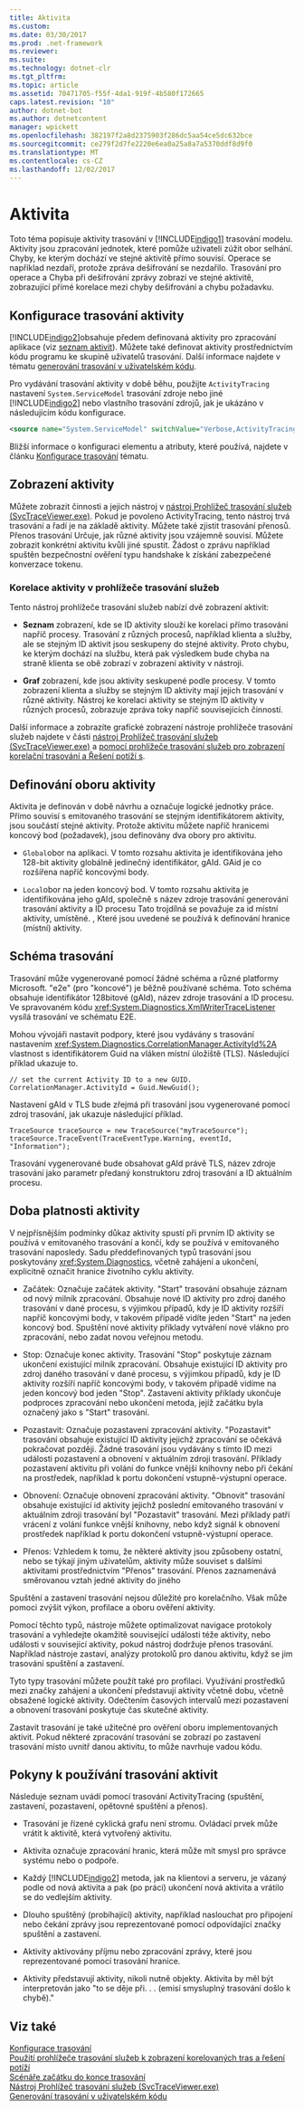```yaml
---
title: Aktivita
ms.custom: 
ms.date: 03/30/2017
ms.prod: .net-framework
ms.reviewer: 
ms.suite: 
ms.technology: dotnet-clr
ms.tgt_pltfrm: 
ms.topic: article
ms.assetid: 70471705-f55f-4da1-919f-4b580f172665
caps.latest.revision: "10"
author: dotnet-bot
ms.author: dotnetcontent
manager: wpickett
ms.openlocfilehash: 382197f2a8d2375903f286dc5aa54ce5dc632bce
ms.sourcegitcommit: ce279f2d7fe2220e6ea0a25a8a7a5370ddf8d9f0
ms.translationtype: MT
ms.contentlocale: cs-CZ
ms.lasthandoff: 12/02/2017
---
```

# <a name="activity"></a>Aktivita
Toto téma popisuje aktivity trasování v [!INCLUDE[indigo1](../../../../../includes/indigo1-md.md)] trasování modelu. Aktivity jsou zpracování jednotek, které pomůže uživateli zúžit obor selhání. Chyby, ke kterým dochází ve stejné aktivitě přímo souvisí. Operace se například nezdaří, protože zpráva dešifrování se nezdařilo. Trasování pro operace a Chyba při dešifrování zprávy zobrazí ve stejné aktivitě, zobrazující přímé korelace mezi chyby dešifrování a chybu požadavku.  
  
## <a name="configuring-activity-tracing"></a>Konfigurace trasování aktivity  
 [!INCLUDE[indigo2](../../../../../includes/indigo2-md.md)]obsahuje předem definovaná aktivity pro zpracování aplikace (viz [seznam aktivit](../../../../../docs/framework/wcf/diagnostics/tracing/activity-list.md)). Můžete také definovat aktivity prostřednictvím kódu programu ke skupině uživatelů trasování. Další informace najdete v tématu [generování trasování v uživatelském kódu](../../../../../docs/framework/wcf/diagnostics/tracing/emitting-user-code-traces.md).  
  
 Pro vydávání trasování aktivity v době běhu, použijte `ActivityTracing` nastavení `System.ServiceModel` trasování zdroje nebo jiné [!INCLUDE[indigo2](../../../../../includes/indigo2-md.md)] nebo vlastního trasování zdrojů, jak je ukázáno v následujícím kódu konfigurace.  
  
```xml  
<source name="System.ServiceModel" switchValue="Verbose,ActivityTracing">  
```  
  
 Bližší informace o konfiguraci elementu a atributy, které používá, najdete v článku [Konfigurace trasování](../../../../../docs/framework/wcf/diagnostics/tracing/configuring-tracing.md) tématu.  
  
## <a name="viewing-activities"></a>Zobrazení aktivity  
 Můžete zobrazit činnosti a jejich nástroj v [nástroj Prohlížeč trasování služeb (SvcTraceViewer.exe)](../../../../../docs/framework/wcf/service-trace-viewer-tool-svctraceviewer-exe.md). Pokud je povoleno ActivityTracing, tento nástroj trvá trasování a řadí je na základě aktivity. Můžete také zjistit trasování přenosů. Přenos trasování Určuje, jak různé aktivity jsou vzájemně souvisí. Můžete zobrazit konkrétní aktivitu kvůli jiné spustit. Žádost o zprávu například spuštěn bezpečnostní ověření typu handshake k získání zabezpečené konverzace tokenu.  
  
### <a name="correlating-activities-in-service-trace-viewer"></a>Korelace aktivity v prohlížeče trasování služeb  
 Tento nástroj prohlížeče trasování služeb nabízí dvě zobrazení aktivit:  
  
-   **Seznam** zobrazení, kde se ID aktivity slouží ke korelaci přímo trasování napříč procesy. Trasování z různých procesů, například klienta a služby, ale se stejným ID aktivit jsou seskupeny do stejné aktivity. Proto chybu, ke kterým dochází na službu, která pak výsledkem bude chyba na straně klienta se obě zobrazí v zobrazení aktivity v nástroji.  
  
-   **Graf** zobrazení, kde jsou aktivity seskupené podle procesy. V tomto zobrazení klienta a služby se stejným ID aktivity mají jejich trasování v různé aktivity. Nástroj ke korelaci aktivity se stejným ID aktivity v různých procesů, zobrazuje zpráva toky napříč souvisejících činností.  
  
 Další informace a zobrazíte grafické zobrazení nástroje prohlížeče trasování služeb najdete v části [nástroj Prohlížeč trasování služeb (SvcTraceViewer.exe)](../../../../../docs/framework/wcf/service-trace-viewer-tool-svctraceviewer-exe.md) a [pomocí prohlížeče trasování služeb pro zobrazení korelační trasování a Řešení potíží s](../../../../../docs/framework/wcf/diagnostics/tracing/using-service-trace-viewer-for-viewing-correlated-traces-and-troubleshooting.md).  
  
## <a name="defining-the-scope-of-an-activity"></a>Definování oboru aktivity  
 Aktivita je definován v době návrhu a označuje logické jednotky práce. Přímo souvisí s emitovaného trasování se stejným identifikátorem aktivity, jsou součástí stejné aktivity. Protože aktivitu můžete napříč hranicemi koncový bod (požadavek), jsou definovány dva obory pro aktivitu.  
  
-   `Global`obor na aplikaci. V tomto rozsahu aktivita je identifikována jeho 128-bit aktivity globálně jedinečný identifikátor, gAId. GAid je co rozšířena napříč koncovými body.  
  
-   `Local`obor na jeden koncový bod. V tomto rozsahu aktivita je identifikována jeho gAId, společně s název zdroje trasování generování trasování aktivity a ID procesu Tato trojdílná se považuje za id místní aktivity, umístěné. , Které jsou uvedené se používá k definování hranice (místní) aktivity.  
  
## <a name="trace-schema"></a>Schéma trasování  
 Trasování může vygenerované pomocí žádné schéma a různé platformy Microsoft. "e2e" (pro "koncové") je běžně používané schéma. Toto schéma obsahuje identifikátor 128bitové (gAId), název zdroje trasování a ID procesu. Ve spravovaném kódu <xref:System.Diagnostics.XmlWriterTraceListener> vysílá trasování ve schématu E2E.  
  
 Mohou vývojáři nastavit podpory, které jsou vydávány s trasování nastavením <xref:System.Diagnostics.CorrelationManager.ActivityId%2A> vlastnost s identifikátorem Guid na vláken místní úložiště (TLS). Následující příklad ukazuje to.  
  
```  
// set the current Activity ID to a new GUID.  
CorrelationManager.ActivityId = Guid.NewGuid();  
```  
  
 Nastavení gAId v TLS bude zřejmá při trasování jsou vygenerované pomocí zdroj trasování, jak ukazuje následující příklad.  
  
```  
TraceSource traceSource = new TraceSource("myTraceSource");  
traceSource.TraceEvent(TraceEventType.Warning, eventId, "Information");  
```  
  
 Trasování vygenerované bude obsahovat gAId právě TLS, název zdroje trasování jako parametr předaný konstruktoru zdroj trasování a ID aktuálním procesu.  
  
## <a name="activity-lifetime"></a>Doba platnosti aktivity  
 V nejpřísnějším podmínky důkaz aktivity spustí při prvním ID aktivity se používá v emitovaného trasování a končí, kdy se používá v emitovaného trasování naposledy. Sadu předdefinovaných typů trasování jsou poskytovány <xref:System.Diagnostics>, včetně zahájení a ukončení, explicitně označit hranice životního cyklu aktivity.  
  
-   Začátek: Označuje začátek aktivity. "Start" trasování obsahuje záznam od nový milník zpracování. Obsahuje nové ID aktivity pro zdroj daného trasování v dané procesu, s výjimkou případů, kdy je ID aktivity rozšíří napříč koncovými body, v takovém případě vidíte jeden "Start" na jeden koncový bod. Spuštění nové aktivity příklady vytváření nové vlákno pro zpracování, nebo zadat novou veřejnou metodu.  
  
-   Stop: Označuje konec aktivity. Trasování "Stop" poskytuje záznam ukončení existující milník zpracování. Obsahuje existující ID aktivity pro zdroj daného trasování v dané procesu, s výjimkou případů, kdy je ID aktivity rozšíří napříč koncovými body, v takovém případě vidíme na jeden koncový bod jeden "Stop".  Zastavení aktivity příklady ukončuje podproces zpracování nebo ukončení metoda, jejíž začátku byla označený jako s "Start" trasování.  
  
-   Pozastavit: Označuje pozastavení zpracování aktivity. "Pozastavit" trasování obsahuje existující ID aktivity jejichž zpracování se očekává pokračovat později. Žádné trasování jsou vydávány s tímto ID mezi události pozastavení a obnovení v aktuálním zdroji trasování. Příklady pozastavení aktivitu při volání do funkce vnější knihovny nebo při čekání na prostředek, například k portu dokončení vstupně-výstupní operace.  
  
-   Obnovení: Označuje obnovení zpracování aktivity. "Obnovit" trasování obsahuje existující id aktivity jejichž poslední emitovaného trasování v aktuálním zdroji trasování byl "Pozastavit" trasování. Mezi příklady patří vrácení z volání funkce vnější knihovny, nebo když signál k obnovení prostředek například k portu dokončení vstupně-výstupní operace.  
  
-   Přenos: Vzhledem k tomu, že některé aktivity jsou způsobeny ostatní, nebo se týkají jiným uživatelům, aktivity může souviset s dalšími aktivitami prostřednictvím "Přenos" trasování. Přenos zaznamenává směrovanou vztah jedné aktivity do jiného  
  
 Spuštění a zastavení trasování nejsou důležité pro korelačního. Však může pomoci zvýšit výkon, profilace a oboru ověření aktivity.  
  
 Pomocí těchto typů, nástroje můžete optimalizovat navigace protokoly trasování a vyhledejte okamžitě související události téže aktivity, nebo události v související aktivity, pokud nástroj dodržuje přenos trasování. Například nástroje zastaví, analýzy protokolů pro danou aktivitu, když se jim trasování spuštění a zastavení.  
  
 Tyto typy trasování můžete použít také pro profilaci. Využívání prostředků mezi značky zahájení a ukončení představují aktivity včetně dobu, včetně obsažené logické aktivity. Odečtením časových intervalů mezi pozastavení a obnovení trasování poskytuje čas skutečné aktivity.  
  
 Zastavit trasování je také užitečné pro ověření oboru implementovaných aktivit. Pokud některé zpracování trasování se zobrazí po zastavení trasování místo uvnitř danou aktivitu, to může navrhuje vadou kódu.  
  
## <a name="guidelines-for-using-activity-tracing"></a>Pokyny k používání trasování aktivit  
 Následuje seznam uvádí pomocí trasování ActivityTracing (spuštění, zastavení, pozastavení, opětovné spuštění a přenos).  
  
-   Trasování je řízené cyklická grafu není stromu. Ovládací prvek může vrátit k aktivitě, která vytvořený aktivitu.  
  
-   Aktivita označuje zpracování hranic, která může mít smysl pro správce systému nebo o podpoře.  
  
-   Každý [!INCLUDE[indigo2](../../../../../includes/indigo2-md.md)] metoda, jak na klientovi a serveru, je vázaný podle od nová aktivita a pak (po práci) ukončení nová aktivita a vrátilo se do vedlejším aktivity.  
  
-   Dlouho spuštěný (probíhající) aktivity, například naslouchat pro připojení nebo čekání zprávy jsou reprezentované pomocí odpovídající značky spuštění a zastavení.  
  
-   Aktivity aktivovány příjmu nebo zpracování zprávy, které jsou reprezentované pomocí trasování hranice.  
  
-   Aktivity představují aktivity, nikoli nutně objekty. Aktivita by měl být interpretován jako "to se děje při. . . (emisí smysluplný trasování došlo k chybě)."  
  
## <a name="see-also"></a>Viz také  
 [Konfigurace trasování](../../../../../docs/framework/wcf/diagnostics/tracing/configuring-tracing.md)  
 [Použití prohlížeče trasování služeb k zobrazení korelovaných tras a řešení potíží](../../../../../docs/framework/wcf/diagnostics/tracing/using-service-trace-viewer-for-viewing-correlated-traces-and-troubleshooting.md)  
 [Scénáře začátku do konce trasování](../../../../../docs/framework/wcf/diagnostics/tracing/end-to-end-tracing-scenarios.md)  
 [Nástroj Prohlížeč trasování služeb (SvcTraceViewer.exe)](../../../../../docs/framework/wcf/service-trace-viewer-tool-svctraceviewer-exe.md)  
 [Generování trasování v uživatelském kódu](../../../../../docs/framework/wcf/diagnostics/tracing/emitting-user-code-traces.md)
